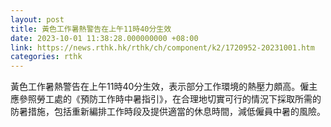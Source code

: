 ```yaml
---
layout: post
title: 黃色工作暑熱警告在上午11時40分生效
date: 2023-10-01 11:38:28.000000000 +08:00
link: https://news.rthk.hk/rthk/ch/component/k2/1720952-20231001.htm
categories: rthk
---
```


黃色工作暑熱警告在上午11時40分生效，表示部分工作環境的熱壓力頗高。僱主應參照勞工處的《預防工作時中暑指引》，在合理地切實可行的情況下採取所需的防暑措施，包括重新編排工作時段及提供適當的休息時間，減低僱員中暑的風險。
